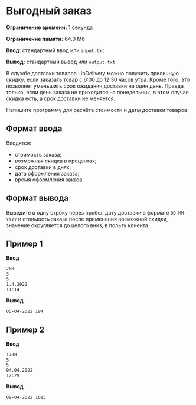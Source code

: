 # Выгодный заказ

**Ограничение времени:** 1 секунда

**Ограничение памяти:** 64.0 Мб

**Ввод:** стандартный ввод или `input.txt`

**Вывод:** стандартный вывод или `output.txt`

В службе доставки товаров LibDelivery можно получить приличную скидку, если заказать товар с 6:00 до 12:30 часов утра. Кроме того, это позволяет уменьшить срок ожидания доставки на один день. Правда только, если день заказа не приходится на понедельник, в этом случае скидка есть, а срок доставки не меняется.

Напишите программу для расчёта стоимости и даты доставки товаров.

## Формат ввода

Вводятся:

*   стоимость заказа;
*   возможная скидка в процентах;
*   срок доставки в днях;
*   дата оформления заказа;
*   время оформления заказа.

## Формат вывода

Выведите в одну строку через пробел дату доставки в формате `DD-MM-YYYY` и стоимость заказа после применения возможной скидки, значение округляется до целого вниз, в пользу клиента.

## Пример 1

**Ввод**
```
200
3
5
1.4.2022
11:14
```

**Вывод**
```
05-04-2022 194
```

## Пример 2

**Ввод**
```
1700
5
5
04.04.2022
12:29
```

**Вывод**
```
09-04-2022 1615